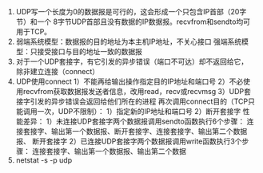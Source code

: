 1. UDP写一个长度为0的数据报是可行的，这会形成一个只包含IP首部（20字节）和一个
    8字节UDP首部且没有数据的IP数据报。recvfrom和sendto均可用于TCP。
2. 弱端系统模型：数据报的目的地址为本主机IP地址，不关心接口
    强端系统模型：只接受接口与目的地址一致的数据报
3. 对于一个UDP套接字，有它引发的异步错误（端口不可达）却不返回给它，
    除非建立连接（connect）
4. UDP使用connect
    1）不能再给输出操作指定目的IP地址和端口号
    2）不必使用recvfrom获取数据报发送者信息，改用read，recv或recvmsg
    3）UDP套接字引发的异步错误会返回给他们所在的进程
    再次调用connect目的（TCP只能调用一次，UDP不限制）：
    1）指定新的IP地址和端口号
    2）断开套接字
    性能差异：
    1）未连接UDP套接字两个数据报调用sendto函数执行6个步骤：
    连接套接字、输出第一个数据报、断开套接字、连接套接字、输出第二个数据报、
    断开套接字
    2）已连接UDP套接字两个数据报调用write函数执行3个步骤：
    连接套接字、输出第一个数据报、输出第二个数据
5. netstat -s -p udp
